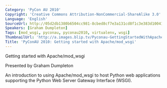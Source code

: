 ```yaml
---
Category: 'PyCon AU 2010'
Copyright: 'Creative Commons Attribution-NonCommercial-ShareAlike 3.0'
Language: 'English'
SourceUrl: http://05d2db1380b6504cc981-8cbed8cf7e3a131cd8f1c3e383d10041.r93.cf2.rackcdn.com/pycon-au-2010/468_pyconau-2010-getting-started-with-apache-mod-wsgi.flv
Speakers: [Graham Dumpleton]
Tags: [mod_wsgi, pyconau, pyconau2010, virtualenv, wsgi]
ThumbnailUrl: 'http://a.images.blip.tv/Pyconau-GettingStartedWithApachemod_wsgi847.png'
Title: 'PyConAU 2010: Getting started with Apache/mod_wsgi'
---
```

Getting started with Apache/mod_wsgi

Presented by Graham Dumpleton

An introduction to using Apache/mod_wsgi to host Python web applications
supporting the Python Web Server Gateway Interface (WSGI).


